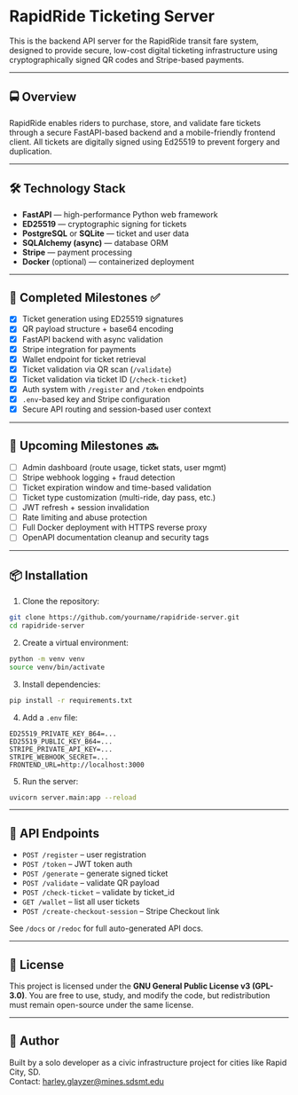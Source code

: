 # RapidRide Ticketing Server

This is the backend API server for the RapidRide transit fare system, designed to provide secure, low-cost digital ticketing infrastructure using cryptographically signed QR codes and Stripe-based payments.

---

## 🚍 Overview

RapidRide enables riders to purchase, store, and validate fare tickets through a secure FastAPI-based backend and a mobile-friendly frontend client. All tickets are digitally signed using Ed25519 to prevent forgery and duplication.

---

## 🛠️ Technology Stack

- **FastAPI** — high-performance Python web framework
- **ED25519** — cryptographic signing for tickets
- **PostgreSQL** or **SQLite** — ticket and user data
- **SQLAlchemy (async)** — database ORM
- **Stripe** — payment processing
- **Docker** (optional) — containerized deployment

---

## 🚧 Completed Milestones ✅

- [x] Ticket generation using ED25519 signatures
- [x] QR payload structure + base64 encoding
- [x] FastAPI backend with async validation
- [x] Stripe integration for payments
- [x] Wallet endpoint for ticket retrieval
- [x] Ticket validation via QR scan (`/validate`)
- [x] Ticket validation via ticket ID (`/check-ticket`)
- [x] Auth system with `/register` and `/token` endpoints
- [x] `.env`-based key and Stripe configuration
- [x] Secure API routing and session-based user context

---

## 🎯 Upcoming Milestones 🔜

- [ ] Admin dashboard (route usage, ticket stats, user mgmt)
- [ ] Stripe webhook logging + fraud detection
- [ ] Ticket expiration window and time-based validation
- [ ] Ticket type customization (multi-ride, day pass, etc.)
- [ ] JWT refresh + session invalidation
- [ ] Rate limiting and abuse protection
- [ ] Full Docker deployment with HTTPS reverse proxy
- [ ] OpenAPI documentation cleanup and security tags

---

## 📦 Installation

1. Clone the repository:

```bash
git clone https://github.com/yourname/rapidride-server.git
cd rapidride-server
```

2. Create a virtual environment:

```bash
python -m venv venv
source venv/bin/activate
```

3. Install dependencies:

```bash
pip install -r requirements.txt
```

4. Add a `.env` file:

```dotenv
ED25519_PRIVATE_KEY_B64=...
ED25519_PUBLIC_KEY_B64=...
STRIPE_PRIVATE_API_KEY=...
STRIPE_WEBHOOK_SECRET=...
FRONTEND_URL=http://localhost:3000
```

5. Run the server:

```bash
uvicorn server.main:app --reload
```

---

## 📁 API Endpoints

- `POST /register` – user registration
- `POST /token` – JWT token auth
- `POST /generate` – generate signed ticket
- `POST /validate` – validate QR payload
- `POST /check-ticket` – validate by ticket_id
- `GET /wallet` – list all user tickets
- `POST /create-checkout-session` – Stripe Checkout link

See `/docs` or `/redoc` for full auto-generated API docs.

---

## 📜 License

This project is licensed under the **GNU General Public License v3 (GPL-3.0)**. You are free to use, study, and modify the code, but redistribution must remain open-source under the same license.

---

## 👤 Author

Built by a solo developer as a civic infrastructure project for cities like Rapid City, SD.  
Contact: harley.glayzer@mines.sdsmt.edu

